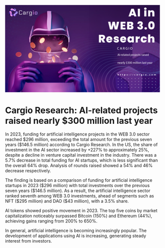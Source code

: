 <img src="https://github.com/cargiocom/announcement19/blob/7050dd74b682bf91fc97c36d79a95c06f1033dad/img/banner.png" alt="banner"/>
<br>
<h1>Cargio Research: AI-related projects raised nearly $300 million last year</h1>
<p>In 2023, funding for artificial intelligence projects in the WEB 3.0 sector reached $296 million, exceeding the total amount for the previous seven years ($146.5 million) according to Cargio Research. In the US, the share of investment in the AI sector increased by +227% to approximately 25%, despite a decline in venture capital investment in the industry. There was a 5.7% decrease in total funding for AI startups, which is less significant than the overall 64% drop. Analysis of rounds raised showed a 54% and 46% decrease respectively.</p>
<p>The finding is based on a comparison of funding for artificial intelligence startups in 2023 ($296 million) with total investments over the previous seven years ($146.5 million). As a result, the artificial intelligence sector ranked seventh among WEB 3.0 investments, ahead of segments such as NFT ($295 million) and DAO ($43 million), with a 3.5% share.</p>
<p>AI tokens showed positive movement in 2023. The top five coins by market capitalization noticeably surpassed Bitcoin (150%) and Ethereum (44%), achieving gains ranging from 200% to 650%.</p>
<p>In general, artificial intelligence is becoming increasingly popular. The development of applications using AI is increasing, generating steady interest from investors.</p>
